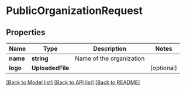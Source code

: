 # PublicOrganizationRequest

## Properties
Name | Type | Description | Notes
------------ | ------------- | ------------- | -------------
**name** | **string** | Name of the organization | 
**logo** | **UploadedFile** |  | [optional] 

[[Back to Model list]](../README.md#documentation-for-models) [[Back to API list]](../README.md#documentation-for-api-endpoints) [[Back to README]](../README.md)



